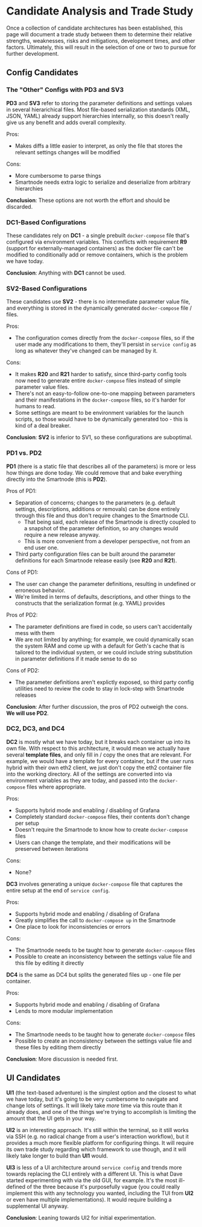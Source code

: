 # Candidate Analysis and Trade Study

Once a collection of candidate architectures has been established, this page will document a trade study between them to determine their relative strengths, weaknesses, risks and mitigations, development times, and other factors.
Ultimately, this will result in the selection of one or two to pursue for further development.


## Config Candidates

### The "Other" Configs with PD3 and SV3

**PD3** and **SV3** refer to storing the parameter definitions and settings values in several hierarichical files.
Most file-based serialization standards (XML, JSON, YAML) already support hierarchies internally, so this doesn't really give us any benefit and adds overall complexity. 

Pros:
- Makes diffs a little easier to interpret, as only the file that stores the relevant settings changes will be modified

Cons:
- More cumbersome to parse things
- Smartnode needs extra logic to serialize and deserialize from arbitrary hierarchies


**Conclusion**: These options are not worth the effort and should be discarded.


### DC1-Based Configurations

These candidates rely on **DC1** - a single prebuilt `docker-compose` file that's configured via environment variables.
This conflicts with requirement **R9** (support for externally-managed containers) as the docker file can't be modified to conditionally add or remove containers, which is the problem we have today.

**Conclusion**: Anything with **DC1** cannot be used.


### SV2-Based Configurations

These candidates use **SV2** - there is no intermediate parameter value file, and everything is stored in the dynamically generated `docker-compose` file / files.

Pros:
- The configuration comes directly from the `docker-compose` files, so if the user made any modifications to them, they'll persist in `service config` as long as whatever they've changed can be managed by it.

Cons:
- It makes **R20** and **R21** harder to satisfy, since third-party config tools now need to generate entire `docker-compose` files instead of simple parameter value files.
- There's not an easy-to-follow one-to-one mapping between parameters and their manifestations in the `docker-compose` files, so it's harder for humans to read.
- Some settings are meant to be environment variables for the launch scripts, so those would have to be dynamically generated too - this is kind of a deal breaker.

**Conclusion**: **SV2** is inferior to SV1, so these configurations are suboptimal.


### PD1 vs. PD2

**PD1** (there is a static file that describes all of the parameters) is more or less how things are done today.
We could remove that and bake everything directly into the Smartnode (this is **PD2**).

Pros of PD1:
- Separation of concerns; changes to the parameters (e.g. default settings, descriptions, additions or removals) can be done entirely through this file and thus don't require changes to the Smartnode CLI.
  - That being said, each release of the Smartnode is directly coupled to a snapshot of the parameter definition, so any changes would require a new release anyway.
  - This is more convenient from a developer perspective, not from an end user one.
- Third party configuration files can be built around the parameter definitions for each Smartnode release easily (see **R20** and **R21**).


Cons of PD1:
- The user can change the parameter definitions, resulting in undefined or erroneous behavior.
- We're limited in terms of defaults, descriptions, and other things to the constructs that the serialization format (e.g. YAML) provides


Pros of PD2:
- The parameter definitions are fixed in code, so users can't accidentally mess with them
- We are not limited by anything; for example, we could dynamically scan the system RAM and come up with a default for Geth's cache that is tailored to the individual system, or we could include string substitution in parameter definitions if it made sense to do so

Cons of PD2:
- The parameter definitions aren't explictly exposed, so third party config utilities need to review the code to stay in lock-step with Smartnode releases

**Conclusion**: After further discussion, the pros of PD2 outweigh the cons.
**We will use PD2**. 


### DC2, DC3, and DC4

**DC2** is mostly what we have today, but it breaks each container up into its own file.
With respect to this architecture, it would mean we actually have several **template files**, and only fill in / copy the ones that are relevant.
For example, we would have a template for every container, but if the user runs hybrid with their own eth2 client, we just don't copy the eth2 container file into the working directory.
All of the settings are converted into via environment variables as they are today, and passed into the `docker-compose` files where appropriate.

Pros:
- Supports hybrid mode and enabling / disabling of Grafana
- Completely standard `docker-compose` files, their contents don't change per setup
- Doesn't require the Smartnode to know how to create `docker-compose` files
- Users can change the template, and their modifications will be preserved between iterations

Cons:
- None?


**DC3** involves generating a unique `docker-compose` file that captures the entire setup at the end of `service config`.

Pros:
- Supports hybrid mode and enabling / disabling of Grafana
- Greatly simplifies the call to `docker-compose up` in the Smartnode
- One place to look for inconsistencies or errors

Cons:
- The Smartnode needs to be taught how to generate `docker-compose` files
- Possible to create an inconsistency between the settings value file and this file by editing it directly


**DC4** is the same as DC4 but splits the generated files up - one file per container.

Pros:
- Supports hybrid mode and enabling / disabling of Grafana
- Lends to more modular implementation

Cons:
- The Smartnode needs to be taught how to generate `docker-compose` files
- Possible to create an inconsistency between the settings value file and these files by editing them directly

**Conclusion**: More discussion is needed first.


## UI Candidates

**UI1** (the text-based adventure) is the simplest option and the closest to what we have today, but it's going to be very cumbersome to navigate and change lots of settings.
It will likely take *more* time via this route than it already does, and one of the things we're trying to accomplish is limiting the amount that the UI gets in your way.

**UI2** is an interesting approach.
It's still within the terminal, so it still works via SSH (e.g. no radical change from a user's interaction workflow), but it provides a much more flexible platform for configuring things.
It will require its own trade study regarding which framework to use though, and it will likely take longer to build than **UI1** would.

**UI3** is less of a UI architecture around `service config` and trends more towards replacing the CLI entirely with a different UI.
This is what Dave started experimenting with via the old GUI, for example.
It's the most ill-defined of the three because it's purposefully vague (you could really implement this with any technology you wanted, including the TUI from **UI2** or even have multiple implementations).
It would require building a supplemental UI anyway.

**Conclusion**: Leaning towards UI2 for initial experimentation.